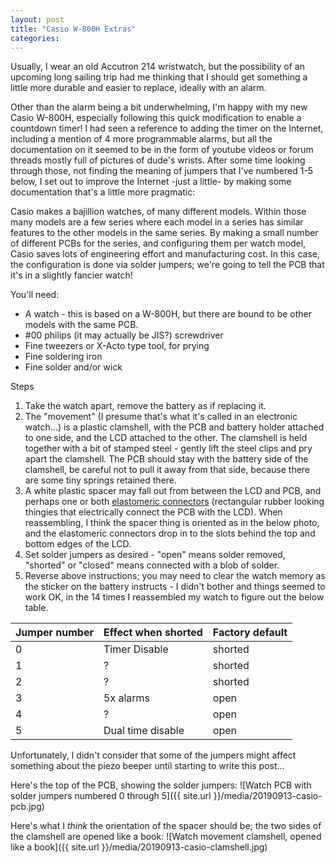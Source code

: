 ```yaml
---
layout: post
title: "Casio W-800H Extras"
categories:
---
```


Usually, I wear an old Accutron 214 wristwatch, but the possibility of an upcoming long sailing trip had me thinking that I should get something a little more durable and easier to replace, ideally with an alarm.

Other than the alarm being a bit underwhelming, I'm happy with my new Casio W-800H, especially following this quick modification to enable a countdown timer!
I had seen a reference to adding the timer on the Internet, including a mention of 4 more programmable alarms, but all the documentation on it seemed to be in the form of youtube videos or forum threads mostly full of pictures of dude's wrists.
After some time looking through those, not finding the meaning of jumpers that I've numbered 1-5 below, I set out to improve the Internet -just a little- by making some documentation that's a little more pragmatic:

Casio makes a bajillion watches, of many different models.
Within those many models are a few series where each model in a series has similar features to the other models in the same series.
By making a small number of different PCBs for the series, and configuring them per watch model, Casio saves lots of engineering effort and manufacturing cost.
In this case, the configuration is done via solder jumpers; we're going to tell the PCB that it's in a slightly fancier watch!

You'll need:
  * A watch - this is based on a W-800H, but there are bound to be other models with the same PCB.
  * #00 philips (it may actually be JIS?) screwdriver
  * Fine tweezers or X-Acto type tool, for prying
  * Fine soldering iron
  * Fine solder and/or wick
  
Steps
  1. Take the watch apart, remove the battery as if replacing it.
  2. The "movement" (I presume that's what it's called in an electronic watch...) is a plastic clamshell, with the PCB and battery holder attached to one side, and the LCD attached to the other.  The clamshell is held together with a bit of stamped steel - gently lift the steel clips and pry apart the clamshell. The PCB should stay with the battery side of the clamshell, be careful not to pull it away from that side, because there are some tiny springs retained there.
  3. A white plastic spacer may fall out from between the LCD and PCB, and perhaps one or both [elastomeric connectors](https://en.wikipedia.org/wiki/Elastomeric_connector) (rectangular rubber looking thingies that electrically connect the PCB with the LCD). When reassembling, I think the spacer thing is oriented as in the below photo, and the elastomeric connectors drop in to the slots behind the top and bottom edges of the LCD.
  4. Set solder jumpers as desired - "open" means solder removed, "shorted" or "closed" means connected with a blob of solder.
  5. Reverse above instructions; you may need to clear the watch memory as the sticker on the battery instructs - I didn't bother and things seemed to work OK, in the 14 times I reassembled my watch to figure out the below table.


| Jumper number | Effect when shorted | Factory default |
|--|--|--|
| 0 | Timer Disable | shorted |
| 1 | ? | shorted |
| 2 | ? | shorted |
| 3 | 5x alarms | open |
| 4 | ? | open |
| 5 | Dual time disable | open |

Unfortunately, I didn't consider that some of the jumpers might affect something about the piezo beeper until starting to write this post...


Here's the top of the PCB, showing the solder jumpers:
![Watch PCB with solder jumpers numbered 0 through 5]({{ site.url }}/media/20190913-casio-pcb.jpg)


Here's what I *think* the orientation of the spacer should be; the two sides of the clamshell are opened like a book:
![Watch movement clamshell, opened like a book]({{ site.url }}/media/20190913-casio-clamshell.jpg)
